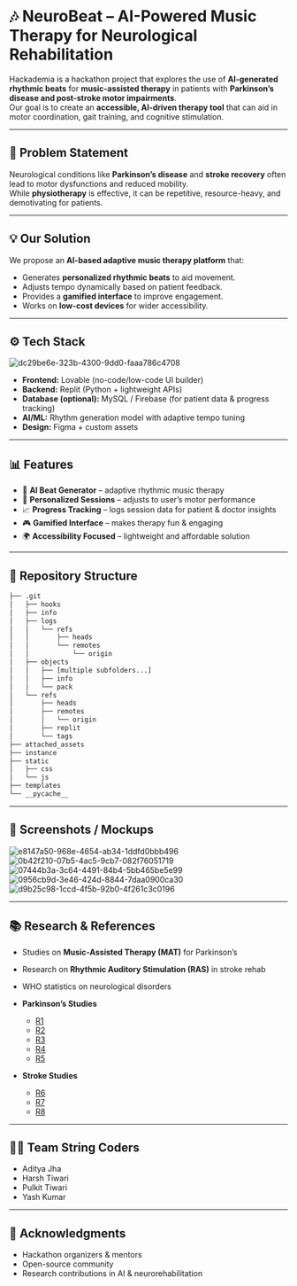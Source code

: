 # 🎶 NeuroBeat – AI-Powered Music Therapy for Neurological Rehabilitation  

Hackademia is a hackathon project that explores the use of **AI-generated rhythmic beats** for **music-assisted therapy** in patients with **Parkinson’s disease and post-stroke motor impairments**.  
Our goal is to create an **accessible, AI-driven therapy tool** that can aid in motor coordination, gait training, and cognitive stimulation.  

---

## 🚀 Problem Statement
Neurological conditions like **Parkinson’s disease** and **stroke recovery** often lead to motor dysfunctions and reduced mobility.  
While **physiotherapy** is effective, it can be repetitive, resource-heavy, and demotivating for patients.  

---

## 💡 Our Solution
We propose an **AI-based adaptive music therapy platform** that:  
- Generates **personalized rhythmic beats** to aid movement.  
- Adjusts tempo dynamically based on patient feedback.  
- Provides a **gamified interface** to improve engagement.  
- Works on **low-cost devices** for wider accessibility.  

---

## ⚙️ Tech Stack
![dc29be6e-323b-4300-9dd0-faaa786c4708](https://github.com/user-attachments/assets/149b7ba8-255a-4e6a-b9d8-4ea4217dae02)
- **Frontend:** Lovable (no-code/low-code UI builder)  
- **Backend:** Replit (Python + lightweight APIs)  
- **Database (optional):** MySQL / Firebase (for patient data & progress tracking)  
- **AI/ML:** Rhythm generation model with adaptive tempo tuning  
- **Design:** Figma + custom assets  

---

## 📊 Features
- 🎵 **AI Beat Generator** – adaptive rhythmic music therapy  
- 🧠 **Personalized Sessions** – adjusts to user’s motor performance  
- 📈 **Progress Tracking** – logs session data for patient & doctor insights  
- 🎮 **Gamified Interface** – makes therapy fun & engaging  
- 🌍 **Accessibility Focused** – lightweight and affordable solution  

---

## 📂 Repository Structure
```bash
├── .git
│   ├── hooks
│   ├── info
│   ├── logs
│   │   └── refs
│   │       ├── heads
│   │       └── remotes
│   │           └── origin
│   ├── objects
│   │   ├── [multiple subfolders...]
│   │   ├── info
│   │   └── pack
│   └── refs
│       ├── heads
│       ├── remotes
│       │   └── origin
│       ├── replit
│       └── tags
├── attached_assets
├── instance
├── static
│   ├── css
│   └── js
├── templates
└── __pycache__
```
---

## 📸 Screenshots / Mockups
![e8147a50-968e-4654-ab34-1ddfd0bbb496](https://github.com/user-attachments/assets/934e06fa-71a7-47eb-83b4-ad16dc138793)
![0b42f210-07b5-4ac5-9cb7-082f76051719](https://github.com/user-attachments/assets/98e18871-d107-48ea-8f25-99b932bf1c17)
![07444b3a-3c64-4491-84b4-5bb465be5e99](https://github.com/user-attachments/assets/2d203f62-53a2-40bf-a556-a811d830233a)
![0956cb9d-3e46-424d-8844-7daa0900ca30](https://github.com/user-attachments/assets/ed3814ea-e9c2-4063-b785-5d7752383161)
![d9b25c98-1ccd-4f5b-92b0-4f261c3c0196](https://github.com/user-attachments/assets/e3612b5b-eb45-4259-b152-345b8b307325)

---

## 📚 Research & References
- Studies on **Music-Assisted Therapy (MAT)** for Parkinson’s  
- Research on **Rhythmic Auditory Stimulation (RAS)** in stroke rehab  
- WHO statistics on neurological disorders
- **Parkinson’s Studies**  
  - [R1](https://journals.plos.org/plosone/article?id=10.1371/journal.pone.0264587#sec023)  
  - [R2](https://journals.plos.org/plosone/article?id=10.1371/journal.pone.0264587#sec012)  
  - [R3](https://www.frontiersin.org/journals/neurology/articles/10.3389/fneur.2015.00185/full)  
  - [R4](https://www.tandfonline.com/doi/abs/10.2989/18121004.2019.1700618)  
  - [R5](https://www.jstor.org/stable/24946494)

- **Stroke Studies**  
  - [R6](https://jyx.jyu.fi/bitstreams/73ec7e14-6bb2-41a7-81b4-6ae54bc786ec/download)  
  - [R7](https://www.sciencedirect.com/science/article/abs/pii/S0953620511000513)  
  - [R8](https://books.google.co.in/books?hl=en&lr=&id=UVOZBQAAQBAJ&oi=fnd&pg=PP1&dq=Strokes+Cure+by+music+beats&ots=hwFx_aWpKn&sig=r-cKYl78zgJV-8b4YXVNr05QbDA&redir_esc=y#v=onepage&q&f=false)

---

## 👨‍💻 Team String Coders
- Aditya Jha
- Harsh Tiwari
- Pulkit Tiwari
- Yash Kumar

---

## 🙌 Acknowledgments
- Hackathon organizers & mentors  
- Open-source community  
- Research contributions in AI & neurorehabilitation  
